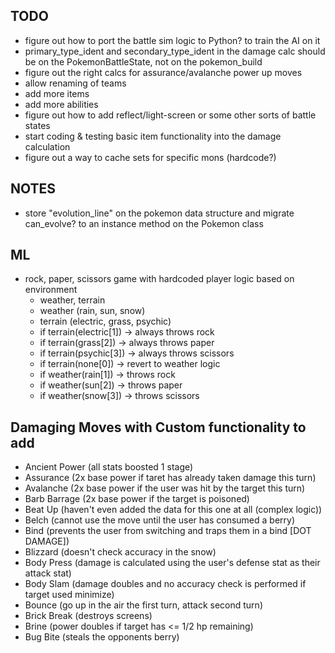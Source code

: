 ## TODO
  - figure out how to port the battle sim logic to Python? to train the AI on it
  - primary_type_ident and secondary_type_ident in the damage calc should be on the PokemonBattleState, not on the pokemon_build
  - figure out the right calcs for assurance/avalanche power up moves
  - allow renaming of teams
  - add more items
  - add more abilities
  - figure out how to add reflect/light-screen or some other sorts of battle states
  - start coding & testing basic item functionality into the damage calculation
  - figure out a way to cache sets for specific mons (hardcode?)

## NOTES
  - store "evolution_line" on the pokemon data structure and migrate can_evolve? to an instance method on the Pokemon class

## ML
  - rock, paper, scissors game with hardcoded player logic based on environment
    - weather, terrain
    - weather (rain, sun, snow)
    - terrain (electric, grass, psychic)
    - if terrain(electric[1]) -> always throws rock
    - if terrain(grass[2]) -> always throws paper
    - if terrain(psychic[3]) -> always throws scissors
    - if terrain(none[0]) -> revert to weather logic
    - if weather(rain[1]) -> throws rock
    - if weather(sun[2]) -> throws paper
    - if weather(snow[3]) -> throws scissors

## Damaging Moves with Custom functionality to add
  - Ancient Power (all stats boosted 1 stage)
  - Assurance (2x base power if taret has already taken damage this turn)
  - Avalanche (2x base power if the user was hit by the target this turn)
  - Barb Barrage (2x base power if the target is poisoned)
  - Beat Up (haven't even added the data for this one at all (complex logic))
  - Belch (cannot use the move until the user has consumed a berry)
  - Bind (prevents the user from switching and traps them in a bind [DOT DAMAGE])
  - Blizzard (doesn't check accuracy in the snow)
  - Body Press (damage is calculated using the user's defense stat as their attack stat)
  - Body Slam (damage doubles and no accuracy check is performed if target used minimize)
  - Bounce (go up in the air the first turn, attack second turn)
  - Brick Break (destroys screens)
  - Brine (power doubles if target has <= 1/2 hp remaining)
  - Bug Bite (steals the opponents berry)
